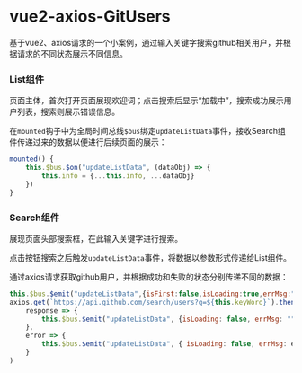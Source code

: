 # vue2-axios-GitUsers

基于vue2、axios请求的一个小案例，通过输入关键字搜索github相关用户，并根据请求的不同状态展示不同信息。

### List组件

页面主体，首次打开页面展现欢迎词；点击搜索后显示“加载中”，搜索成功展示用户列表，搜索则展示错误信息。

在`mounted`钩子中为全局时间总线`$bus`绑定`updateListData`事件，接收Search组件传递过来的数据以便进行后续页面的展示：

```js
mounted() {
    this.$bus.$on("updateListData", (dataObj) => {
        this.info = {...this.info, ...dataObj}
    })
}
```

### Search组件

展现页面头部搜索框，在此输入关键字进行搜索。

点击按钮搜索之后触发`updateListData`事件，将数据以参数形式传递给List组件。

通过axios请求获取github用户，并根据成功和失败的状态分别传递不同的数据：

```js
this.$bus.$emit("updateListData",{isFirst:false,isLoading:true,errMsg:"",users:[]})
axios.get(`https://api.github.com/search/users?q=${this.keyWord}`).then(
    response => {
        this.$bus.$emit("updateListData", {isLoading: false, errMsg: "", users: response.data.items})
    },
    error => {
        this.$bus.$emit("updateListData", { isLoading: false, errMsg: error.message, users: [] })
    }
)
```
